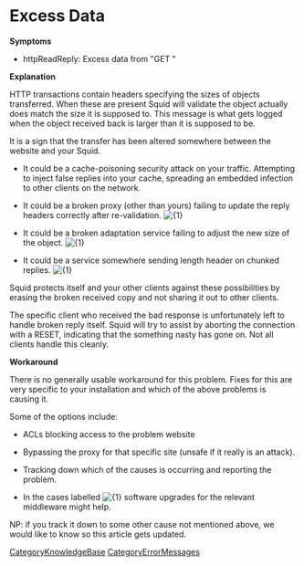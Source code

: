 # Excess Data

**Symptoms**

  - httpReadReply: Excess data from "GET [](http://example.com)"

**Explanation**

HTTP transactions contain headers specifying the sizes of objects
transferred. When these are present Squid will validate the object
actually does match the size it is supposed to. This message is what
gets logged when the object received back is larger than it is supposed
to be.

It is a sign that the transfer has been altered somewhere between the
website and your Squid.

  - It could be a cache-poisoning security attack on your traffic.
    Attempting to inject false replies into your cache, spreading an
    embedded infection to other clients on the network.

  - It could be a broken proxy (other than yours) failing to update the
    reply headers correctly after re-validation.
    ![{1}](https://wiki.squid-cache.org/wiki/squidtheme/img/prio1.png)

  - It could be a broken adaptation service failing to adjust the new
    size of the object.
    ![{1}](https://wiki.squid-cache.org/wiki/squidtheme/img/prio1.png)

  - It could be a service somewhere sending length header on chunked
    replies.
    ![{1}](https://wiki.squid-cache.org/wiki/squidtheme/img/prio1.png)

Squid protects itself and your other clients against these possibilities
by erasing the broken received copy and not sharing it out to other
clients.

The specific client who received the bad response is unfortunately left
to handle broken reply itself. Squid will try to assist by aborting the
connection with a RESET, indicating that the something nasty has gone
on. Not all clients handle this cleanly.

**Workaround**

There is no generally usable workaround for this problem. Fixes for this
are very specific to your installation and which of the above problems
is causing it.

Some of the options include:

  - ACLs blocking access to the problem website

  - Bypassing the proxy for that specific site (unsafe if it really is
    an attack).

  - Tracking down which of the causes is occurring and reporting the
    problem.

  - In the cases labelled
    ![{1}](https://wiki.squid-cache.org/wiki/squidtheme/img/prio1.png)
    software upgrades for the relevant middleware might help.

NP: if you track it down to some other cause not mentioned above, we
would like to know so this article gets updated.

[CategoryKnowledgeBase](https://wiki.squid-cache.org/KnowledgeBase/ExcessData/CategoryKnowledgeBase#)
[CategoryErrorMessages](https://wiki.squid-cache.org/KnowledgeBase/ExcessData/CategoryErrorMessages#)
